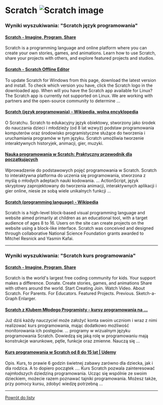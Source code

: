 # Scratch ![Scratch image](https://www.tiobe.com/wp-content/themes/tiobe/tiobe-index/images/Scratch.png)

### Wyniki wyszukiwania: "Scratch język programowania" 

#### [Scratch - Imagine, Program, Share](https://scratch.mit.edu/) 

 Scratch is a programming language and online platform where you can create your own stories, games, and animations. Learn how to use Scratch, share your projects with others, and explore featured projects and studios.




#### [Scratch - Scratch Offline Editor](https://scratch.mit.edu/download) 

 To update Scratch for Windows from this page, download the latest version and install. To check which version you have, click the Scratch logo in the downloaded app. When will you have the Scratch app available for Linux? The Scratch app is currently not supported on Linux. We are working with partners and the open-source community to determine ...




#### [Scratch (język programowania) - Wikipedia, wolna encyklopedia](https://pl.wikipedia.org/wiki/Scratch_(język_programowania)) 

 O Scratchu. Scratch to edukacyjny język obiektowy, stworzony jako środek do nauczania dzieci i młodzieży (od 8 lat wzwyż) podstaw programowania komputerów oraz środowisko programistyczne służące do tworzenia i uruchamiania programów w tym języku. Scratch umożliwia tworzenie interaktywnych historyjek, animacji, gier, muzyki.




#### [Nauka programowania w Scratch: Praktyczny przewodnik dla początkujących](https://boringowl.io/blog/scratch-pierwsze-kroki-w-fascynujacym-swiecie-kodowania) 

 Wprowadzenie do podstawowych pojęć programowania w Scratch. Scratch to interaktywna platforma do uczenia się programowania, stworzona z myślą o młodych adeptach nauki kodowania. ... ActionScript, język skryptowy zaprojektowany do tworzenia animacji, interaktywnych aplikacji i gier online, niesie ze sobą wiele unikalnych funkcji ...




#### [Scratch (programming language) - Wikipedia](https://en.wikipedia.org/wiki/Scratch_(programming_language)) 

 Scratch is a high-level block-based visual programming language and website aimed primarily at children as an educational tool, with a target audience of ages 8 to 16. Users on the site can create projects on the website using a block-like interface. Scratch was conceived and designed through collaborative National Science Foundation grants awarded to Mitchel Resnick and Yasmin Kafai.






---

### Wyniki wyszukiwania: "Scratch kurs programowania" 

#### [Scratch - Imagine, Program, Share](https://scratch.mit.edu/) 

 Scratch is the world's largest free coding community for kids. Your support makes a difference. Donate. Create stories, games, and animations Share with others around the world. Start Creating Join. Watch Video. About Scratch. For Parents. For Educators. Featured Projects. Previous. Sketch-a-Graph Enlarger.




#### [Scratch z Klubem Młodego Programisty - kursy programowania na ...](https://www.gov.pl/web/koduj/scratch-kmp) 

 Już dziś każdy nauczyciel może założyć konta swoim uczniom i wraz z nimi realizować kurs programowania, mając dodatkowo możliwość monitorowania ich postępów. ... programy w wizualnym języku programowania Scratch. Dowiedzą się jaką rolę w programowaniu mają konstrukcje warunkowe, pętle, funkcje oraz zmienne. Nauczą się ...




#### [Kurs programowania w Scratch od 8 do 15 lat | Udemy](https://www.udemy.com/course/kurs-programowania-w-scratch-od-8-do-15-lat/) 

 Opis. Kurs, to prawie 6 godzin świetnej zabawy zarówno dla dziecka, jak i dla rodzica. A to dopiero początek …. Kurs Scratch pozwala zainteresować najmłodszych dziedziną programowania. Ucząc się wspólnie ze swoim dzieckiem, możecie razem poznawać tajniki programowania. Możesz także, przy pomocy kursu, zdobyć wiedzę potrzebną ...






---

 [Powrót do listy](../top20.md)